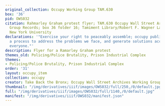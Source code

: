```yaml
---
original_collection: Occupy Working Group TAM.630
box: '36'
pid: OWS032
citation: Rahmarley Graham protest flyer; TAM.630 Occupy Wall Street Archives Working
  Group Records; box 36 folder 16; Tamiment Library/Robert F. Wagner Labor Archives,
  New York University
declarations: '"Exercise your right to peaceably assemble; occupy public space;  create
  a process to address the problems we face, and generate solutions accessible to
  everyone."'
description: Flyer for a Ramarley Graham protest
themes_old: Policing/Police Brutality, Prison Industrial Complex
themes:
- Policing/Police Brutality, Prison Industrial Complex
order: '31'
layout: occupy_item
collection: occupy
creator: Take Back the Bronx; Occupy Wall Street Archives Working Group
thumbnail: "/img/derivatives/iiif/images/OWS032/full/250,/0/default.jpg"
full: "/img/derivatives/iiif/images/OWS032/full/1140,/0/default.jpg"
manifest: "/img/derivatives/iiif/OWS032/manifest.json"
---
```

